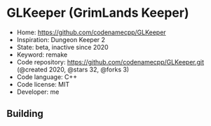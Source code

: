 # GLKeeper (GrimLands Keeper)

- Home: https://github.com/codenamecpp/GLKeeper
- Inspiration: Dungeon Keeper 2
- State: beta, inactive since 2020
- Keyword: remake
- Code repository: https://github.com/codenamecpp/GLKeeper.git (@created 2020, @stars 32, @forks 3)
- Code language: C++
- Code license: MIT
- Developer: me

## Building
